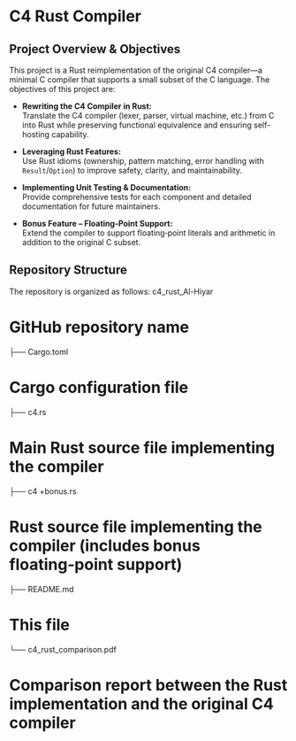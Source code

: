 # C4 Rust Compiler

## Project Overview & Objectives

This project is a Rust reimplementation of the original C4 compiler—a minimal C compiler that supports a small subset of the C language. The objectives of this project are:

- **Rewriting the C4 Compiler in Rust:**  
  Translate the C4 compiler (lexer, parser, virtual machine, etc.) from C into Rust while preserving functional equivalence and ensuring self-hosting capability.
  
- **Leveraging Rust Features:**  
  Use Rust idioms (ownership, pattern matching, error handling with `Result`/`Option`) to improve safety, clarity, and maintainability.
  
- **Implementing Unit Testing & Documentation:**  
  Provide comprehensive tests for each component and detailed documentation for future maintainers.
  
- **Bonus Feature – Floating‑Point Support:**  
  Extend the compiler to support floating‑point literals and arithmetic in addition to the original C subset.

## Repository Structure

The repository is organized as follows:
c4_rust_Al-Hiyar 
# GitHub repository name 
├── Cargo.toml 
# Cargo configuration file 
├── c4.rs 
# Main Rust source file implementing the compiler
├── c4 +bonus.rs 
# Rust source file implementing the compiler (includes bonus floating‑point support) 
├── README.md 
# This file 
└── c4_rust_comparison.pdf 
# Comparison report between the Rust implementation and the original C4 compiler

